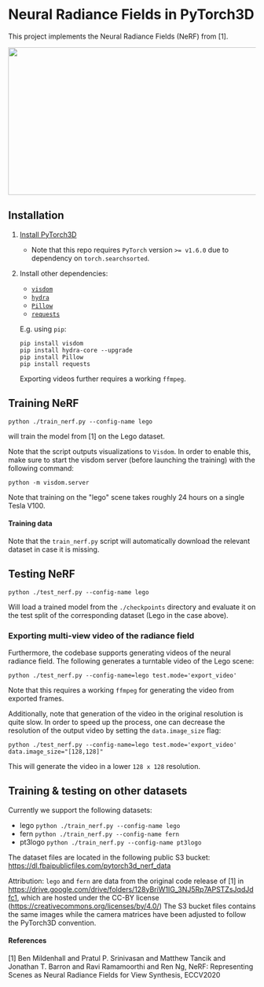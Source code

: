 Neural Radiance Fields in PyTorch3D
===================================

This project implements the Neural Radiance Fields (NeRF) from [1].

<img src="https://raw.githubusercontent.com/facebookresearch/pytorch3d/master/.github/nerf_project_logo.gif" width="600" height="300"/>


Installation
------------
1) [Install PyTorch3D](https://github.com/facebookresearch/pytorch3d/blob/master/INSTALL.md)
    - Note that this repo requires `PyTorch` version `>= v1.6.0` due to dependency on `torch.searchsorted`.

2) Install other dependencies:
    - [`visdom`](https://github.com/facebookresearch/visdom)
    - [`hydra`](https://github.com/facebookresearch/hydra)
    - [`Pillow`](https://python-pillow.org/)
    - [`requests`](https://pypi.org/project/requests/)

    E.g. using `pip`:
    ```
    pip install visdom
    pip install hydra-core --upgrade
    pip install Pillow
    pip install requests
    ```

    Exporting videos further requires a working `ffmpeg`.

Training NeRF
-------------
```
python ./train_nerf.py --config-name lego
```
will train the model from [1] on the Lego dataset.

Note that the script outputs visualizations to `Visdom`. In order to enable this, make sure to start the visdom server (before launching the training) with the following command:
```
python -m visdom.server
```
Note that training on the "lego" scene takes roughly 24 hours on a single Tesla V100.

#### Training data
Note that the `train_nerf.py` script will automatically download the relevant dataset in case it is missing.

Testing NeRF
------------
```
python ./test_nerf.py --config-name lego
```
Will load a trained model from the `./checkpoints` directory and evaluate it on the test split of the corresponding dataset (Lego in the case above).

### Exporting multi-view video of the radiance field
Furthermore, the codebase supports generating videos of the neural radiance field.
The following generates a turntable video of the Lego scene:
```
python ./test_nerf.py --config-name=lego test.mode='export_video'
```
Note that this requires a working `ffmpeg` for generating the video from exported frames.

Additionally, note that generation of the video in the original resolution is quite slow. In order to speed up the process, one can decrease the resolution of the output video by setting the `data.image_size` flag:
```
python ./test_nerf.py --config-name=lego test.mode='export_video' data.image_size="[128,128]"
```
This will generate the video in a lower `128 x 128` resolution.


Training & testing on other datasets
------------------------------------
Currently we support the following datasets:
- lego `python ./train_nerf.py --config-name lego`
- fern `python ./train_nerf.py --config-name fern`
- pt3logo `python ./train_nerf.py --config-name pt3logo`

The dataset files are located in the following public S3 bucket:
https://dl.fbaipublicfiles.com/pytorch3d_nerf_data

Attribution: `lego` and `fern` are data from the original code release of [1] in https://drive.google.com/drive/folders/128yBriW1IG_3NJ5Rp7APSTZsJqdJdfc1, which are hosted under the CC-BY license (https://creativecommons.org/licenses/by/4.0/) The S3 bucket files contains the same images while the camera matrices have been adjusted to follow the PyTorch3D convention.


#### References
[1] Ben Mildenhall and Pratul P. Srinivasan and Matthew Tancik and Jonathan T. Barron and Ravi Ramamoorthi and Ren Ng, NeRF: Representing Scenes as Neural Radiance Fields for View Synthesis, ECCV2020
